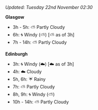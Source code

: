 *Updated: Tuesday 22nd November 02:30*

**Glasgow**

* 3h - 5h: :partly_sunny: Partly Cloudy
* 6h: :cyclone: Windy (:partly_sunny:) [:partly_sunny: as of 3h]
* 7h - 14h: :partly_sunny: Partly Cloudy

**Edinburgh**

* 3h: :cyclone: Windy (:cloud:) [:cloud: as of 3h]
* 4h: :cloud: Cloudy
* 5h, 6h: :umbrella: Rainy
* 7h: :partly_sunny: Partly Cloudy
* 8h, 9h: :cyclone: Windy (:partly_sunny:)
* 10h - 14h: :partly_sunny: Partly Cloudy
